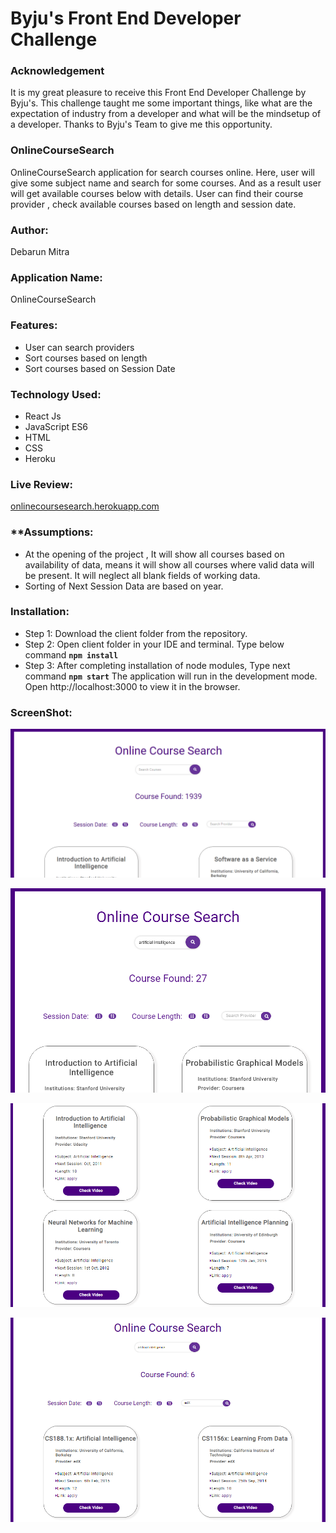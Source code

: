 # Byju's Front End Developer Challenge
### Acknowledgement
It is my great pleasure to receive this Front End Developer Challenge by Byju's. This challenge taught me some important things, like what are the expectation of industry from a developer and what will be the mindsetup of a developer.
Thanks to Byju's Team to give me this opportunity.
### OnlineCourseSearch
OnlineCourseSearch application for search courses online. Here, user will give some subject name and search for some courses. And as a result user will get available courses below with details. User can find their course provider , check available courses based on length and session date.
### Author:
Debarun Mitra
### Application Name:
OnlineCourseSearch
### Features:
- User can search providers
- Sort courses based on length
- Sort courses based on Session Date
### Technology Used:
- React Js
- JavaScript ES6
- HTML
- CSS
- Heroku
### Live Review:
[onlinecoursesearch.herokuapp.com](https://onlinecoursesearch.herokuapp.com/)
### **Assumptions:
- At the opening of the project , It will show all courses based on availability of data, means it will show all courses where valid data will be present. It will neglect all blank fields of working data.  
- Sorting of Next Session Data are based on year.
### Installation:
- Step 1: Download the client folder from the repository.
- Step 2: Open client folder in your IDE and terminal. Type below command
**`npm install`**
- Step 3: After completing installation of node modules, Type next command
**`npm start`**
The application will run in the development mode.
Open http://localhost:3000 to view it in the browser.
### ScreenShot:
![image1](screenShot/img1.PNG)

![image2](screenShot/img2.PNG)

![image3](screenShot/img3.PNG)

![image4](screenShot/img4.PNG)
